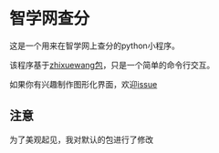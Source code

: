 # 智学网查分

这是一个用来在智学网上查分的python小程序。

该程序基于[zhixuewang包](https://github.com/anwenhu/zhixuewang-python)，只是一个简单的命令行交互。

如果你有兴趣制作图形化界面，欢迎[issue](https://github.com/YogurtZebra/zhixuewang/issues)

## 注意

为了美观起见，我对默认的包进行了修改